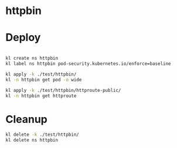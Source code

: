 
# httpbin

# Deploy

```bash

kl create ns httpbin
kl label ns httpbin pod-security.kubernetes.io/enforce=baseline

kl apply -k ./test/httpbin/
kl -n httpbin get pod -o wide

kl apply -k ./test/httpbin/httproute-public/
kl -n httpbin get httproute

```

# Cleanup

```bash
kl delete -k ./test/httpbin/
kl delete ns httpbin
```
